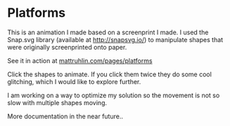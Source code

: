 # Platforms
This is an animation I made based on a screenprint I made. I used the Snap.svg library (available at http://snapsvg.io/) to manipulate shapes that were originally screenprinted onto paper.

See it in action at <a href="www.mattruhlin.com/pages/platforms" target="_blank">mattruhlin.com/pages/platforms</a>

Click the shapes to animate. If you click them twice they do some cool glitching, which I would like to explore further.

I am working on a way to optimize my solution so the movement is not so slow with multiple shapes moving.

More documentation in the near future..